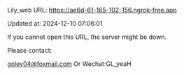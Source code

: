 Lily_web URL: https://ae6d-61-165-102-156.ngrok-free.app

Updated at: 2024-12-10 07:06:01

If you cannot open this URL, the server might be down.

Please contact: 

goley04@foxmail.com Or Wechat:GL_yeaH